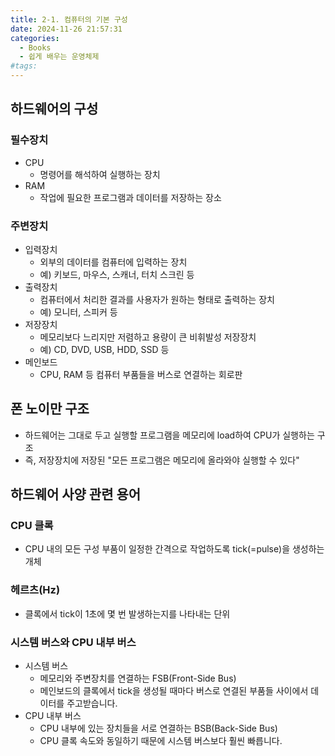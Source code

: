 ```yaml
---
title: 2-1. 컴퓨터의 기본 구성
date: 2024-11-26 21:57:31
categories:
  - Books
  - 쉽게 배우는 운영체제
#tags:
---
```

## 하드웨어의 구성

### 필수장치

- CPU
  - 명령어를 해석하여 실행하는 장치
- RAM
  - 작업에 필요한 프로그램과 데이터를 저장하는 장소

### 주변장치

- 입력장치
  - 외부의 데이터를 컴퓨터에 입력하는 장치
  - 예) 키보드, 마우스, 스캐너, 터치 스크린 등
- 출력장치
  - 컴퓨터에서 처리한 결과를 사용자가 원하는 형태로 출력하는 장치
  - 예) 모니터, 스피커 등
- 저장장치
  - 메모리보다 느리지만 저렴하고 용량이 큰 비휘발성 저장장치
  - 예) CD, DVD, USB, HDD, SSD 등
- 메인보드
  - CPU, RAM 등 컴퓨터 부품들을 버스로 연결하는 회로판

## 폰 노이만 구조

- 하드웨어는 그대로 두고 실행할 프로그램을 메모리에 load하여 CPU가 실행하는 구조
- 즉, 저장장치에 저장된 "모든 프로그램은 메모리에 올라와야 실행할 수 있다"

## 하드웨어 사양 관련 용어

### CPU 클록

- CPU 내의 모든 구성 부품이 일정한 간격으로 작업하도록 tick(=pulse)을 생성하는 개체

### 헤르츠(Hz)

- 클록에서 tick이 1초에 몇 번 발생하는지를 나타내는 단위

### 시스템 버스와 CPU 내부 버스

- 시스템 버스
  - 메모리와 주변장치를 연결하는 FSB(Front-Side Bus)
  - 메인보드의 클록에서 tick을 생성될 때마다 버스로 연결된 부품들 사이에서 데이터를 주고받습니다.
- CPU 내부 버스
  - CPU 내부에 있는 장치들을 서로 연결하는 BSB(Back-Side Bus)
  - CPU 클록 속도와 동일하기 때문에 시스템 버스보다 훨씬 빠릅니다.